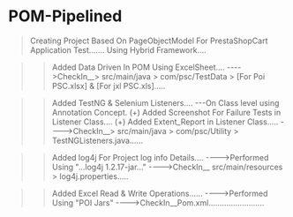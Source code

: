 # POM-Pipelined
> Creating Project Based On PageObjectModel For PrestaShopCart Application Test.......
> Using Hybrid Framework....

>> Added Data Driven In POM Using ExcelSheet....
---->CheckIn__> src/main/java > com/psc/TestData > [For Poi PSC.xlsx] & [For jxl PSC.xls].....

>> Added TestNG & Selenium Listeners....
---On Class level using Annotation Concept.
(+) 
>> Added Screenshot For Failure Tests in Listener Class....
(+) 
>> Added Extent_Report in Listener Class.....
---->CheckIn__> src/main/java > com/psc/Utility > TestNGListeners.java......

>> Added log4j For Project log info Details....
---->Performed Using "...log4j 1.2.17-jar..."
---->CheckIn__ src/main/resources > log4j.properties.....

>> Added Excel Read & Write Operations......
---->Performed Using "POI Jars"
---->CheckIn__Pom.xml.........................
          
